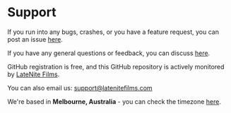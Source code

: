 # Support

If you run into any bugs, crashes, or you have a feature request, you can post an issue [here](https://github.com/latenitefilms/ATEMExporter/issues).

If you have any general questions or feedback, you can discuss [here](https://github.com/latenitefilms/ATEMExporter/discussions).

GitHub registration is free, and this GitHub repository is actively monitored by [LateNite Films](https://github.com/latenitefilms).

You can also email us: [support@latenitefilms.com](mailto:support@latenitefilms.com)

We're based in **Melbourne, Australia** - you can check the timezone [here](https://www.timeanddate.com/worldclock/australia/melbourne).